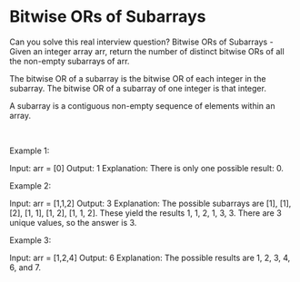 # Bitwise ORs of Subarrays

Can you solve this real interview question? Bitwise ORs of Subarrays - Given an integer array arr, return the number of distinct bitwise ORs of all the non-empty subarrays of arr.

The bitwise OR of a subarray is the bitwise OR of each integer in the subarray. The bitwise OR of a subarray of one integer is that integer.

A subarray is a contiguous non-empty sequence of elements within an array.

 

Example 1:


Input: arr = [0]
Output: 1
Explanation: There is only one possible result: 0.


Example 2:


Input: arr = [1,1,2]
Output: 3
Explanation: The possible subarrays are [1], [1], [2], [1, 1], [1, 2], [1, 1, 2].
These yield the results 1, 1, 2, 1, 3, 3.
There are 3 unique values, so the answer is 3.


Example 3:


Input: arr = [1,2,4]
Output: 6
Explanation: The possible results are 1, 2, 3, 4, 6, and 7.